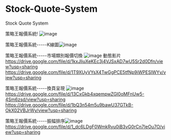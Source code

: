 # Stock-Quote-System
Stock Quote System

策略王報價系統!
![image](https://user-images.githubusercontent.com/80161804/160152285-ce14ef77-f4c9-454b-ba56-fa47f74ddc44.png)

策略王報價系統-----K線圖![image](https://user-images.githubusercontent.com/80161804/160152923-9215e2d1-d0f5-4fa0-84f0-fb587a08635a.png)

策略王報價系統-----市場類別報價切換 ![image](https://user-images.githubusercontent.com/80161804/160152974-ac43053d-ea44-42b1-85a3-c87de693cb93.png)
動態影片
https://drive.google.com/file/d/1kxJliuXeKEc3j4VJSxAD7wU5Sr2d0Dfn/view?usp=sharing
https://drive.google.com/file/d/1T9XUyVYsX4TwGgPCE5tfNp9iWPESlWYv/view?usp=sharing

策略王報價系統-----換頁呈現 ![image](https://user-images.githubusercontent.com/80161804/160154512-f85a89b3-09b1-4638-bc9b-4b039be659d2.png)
https://drive.google.com/file/d/13CxGkb4xqempwZGI0oMFnUw5-4Sm6zsd/view?usp=sharing
https://drive.google.com/file/d/1bQ3n54m5u9bawU37GTkB-OkX02VBJrWy/view?usp=sharing


策略王報價系統-----振幅排序![image](https://user-images.githubusercontent.com/80161804/160154746-cb1b90cc-3c6f-468b-aec8-161e5ba34c35.png)
https://drive.google.com/file/d/1_dc6LDgF0WmkRyu0iB3vG0rCn7IeOu7O/view?usp=sharing

